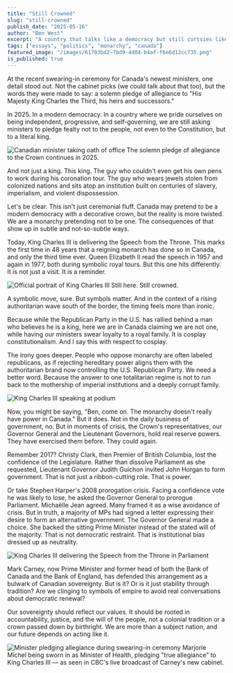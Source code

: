 ```yaml
---
title: "Still Crowned"
slug: "still-crowned"
publish_date: "2025-05-16"
author: "Ben West"
excerpt: "A country that talks like a democracy but still curtsies like a colony"
tags: ["essays", "politics", "monarchy", "canada"]
featured_image: "/images/61703bd2-7bd9-4d04-b4af-f6e6d12cc735.png"
is_published: true
---
```


At the recent swearing-in ceremony for Canada's newest ministers, one detail
stood out. Not the cabinet picks (we could talk about that too), but the words
they were made to say: a solemn pledge of allegiance to "His Majesty King
Charles the Third, his heirs and successors."

In 2025. In a modern democracy. In a country where we pride ourselves on
being independent, progressive, and self-governing, we are still asking
ministers to pledge fealty not to the people, not even to the Constitution, but
to a literal king.

![Canadian minister taking oath of office](/images/453c6f64-8fa5-42fe-acd7-12058b4862ac.png)
The solemn pledge of allegiance to the Crown continues in 2025.

And not just a king. This king. The guy who couldn't even get his own pens
to work during his coronation tour. The guy who wears jewels stolen from
colonized nations and sits atop an institution built on centuries of slavery,
imperialism, and violent dispossession.

Let's be clear. This isn't just ceremonial fluff. Canada may pretend to be
a modern democracy with a decorative crown, but the reality is more twisted. We
are a monarchy pretending not to be one. The consequences of that show up in
subtle and not-so-subtle ways.

Today, King Charles III is delivering the Speech from the Throne. This
marks the first time in 48 years that a reigning monarch has done so in Canada,
and only the third time ever. Queen Elizabeth II read the speech in 1957 and
again in 1977, both during symbolic royal tours. But this one hits
differently. It is not just a visit. It is a reminder.

![Official portrait of King Charles III](/images/df044dcd-032f-40de-9ec9-74a2eee4d38a.png)
Still here. Still crowned.

A symbolic move, sure. But symbols matter. And in the context of a rising
authoritarian wave south of the border, the timing feels more than ironic.

Because while the Republican Party in the U.S. has rallied behind a man
who believes he is a king, here we are in Canada claiming we are not one, while
having our ministers swear loyalty to a royal family. It is cosplay
constitutionalism. And I say this with respect to cosplay.

The irony goes deeper. People who oppose monarchy are often labeled
republicans, as if rejecting hereditary power aligns them with the authoritarian
brand now controlling the U.S. Republican Party. We need a better word.
Because the answer to one totalitarian regime is not to run back to the
mothership of imperial institutions and a deeply corrupt family.

![King Charles III speaking at podium](/images/0d6b2dba-6fa3-4f5b-9d6a-c7a03f4d5aa7.png)

Now, you might be saying, "Ben, come on. The monarchy doesn't really have
power in Canada." But it does. Not in the daily business of government, no. But
in moments of crisis, the Crown's representatives, our Governor General and the
Lieutenant Governors, hold real reserve powers. They have exercised them before.
They could again.

Remember 2017? Christy Clark, then Premier of British Columbia, lost the
confidence of the Legislature. Rather than dissolve Parliament as she requested,
Lieutenant Governor Judith Guichon invited John Horgan to form government. That
is not just a ribbon-cutting role. That is power.

Or take Stephen Harper's 2008 prorogation crisis. Facing a confidence
vote he was likely to lose, he asked the Governor General to prorogue
Parliament. Michaëlle Jean agreed. Many framed it as a wise avoidance of
crisis. But in truth, a majority of MPs had signed a letter expressing their
desire to form an alternative government. The Governor General made a
choice. She backed the sitting Prime Minister instead of the stated will of the
majority. That is not democratic restraint. That is institutional bias dressed
up as neutrality.

![King Charles III delivering the Speech from the Throne in Parliament](/images/61703bd2-7bd9-4d04-b4af-f6e6d12cc735.png)

Mark Carney, now Prime Minister and former head of both the Bank of Canada
and the Bank of England, has defended this arrangement as a bulwark of Canadian
sovereignty. But is it? Or is it just stability through tradition? Are we
clinging to symbols of empire to avoid real conversations about democratic
renewal?

Our sovereignty should reflect our values. It should be rooted in
accountability, justice, and the will of the people, not a colonial tradition
or a crown passed down by birthright. We are more than a subject nation, and
our future depends on acting like it.

![Minister pledging allegiance during swearing-in ceremony](/images/6def8f02-867c-4f10-ae29-87a5c29c4322.png)
Marjorie Michel being sworn in as Minister of Health, pledging "true
allegiance" to King Charles III — as seen in CBC's live broadcast of Carney's
new cabinet.